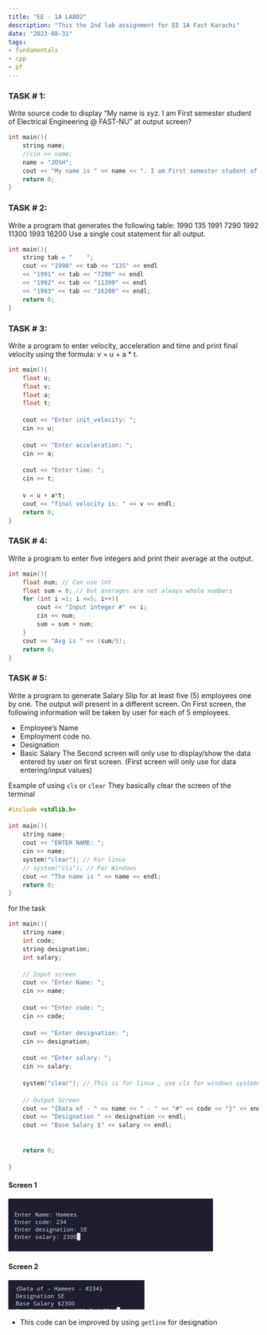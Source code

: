 ```yaml
---
title: "EE - 1A LAB02"
description: "This the 2nd lab assignment for EE 1A Fast Karachi"
date: "2023-08-31"
tags: 
- fundamentals
- cpp
- pf
---
```


### TASK # 1:
Write source code to display “My name is xyz. I am First semester student of Electrical
Engineering @ FAST-NU” at output screen?

```cpp
int main(){
	string name;
	//cin >> name;
	name = "JOSH";
	cout << "My name is " << name << ". I am First semester student of Electrical Engineering @ FAST-NU";
	return 0;
}
```

### TASK # 2:
Write a program that generates the following table:
1990 135
1991 7290
1992 11300
1993 16200
Use a single cout statement for all output.

```cpp
int main(){
	string tab = "    ";
	cout << "1990" << tab << "135" << endl 
	<< "1991" << tab << "7290" << endl
	<< "1992" << tab << "11399" << endl
	<< "1993" << tab << "16200" << endl;
	return 0;
}
```


### TASK # 3:
Write a program to enter velocity, acceleration and time and print final velocity using the formula:
v = u + a * t.
```cpp
int main(){
	float u;
	float v;
	float a;
	float t;
	
	cout << "Enter init_velocity: ";
	cin >> u;
	
	cout << "Enter acceleration: ";
	cin >> a;
	
	cout << "Enter time: ";
	cin >> t;
	
	v = u + a*t;
	cout << "final velocity is: " << v << endl;
	return 0;
}
```

### TASK # 4:
Write a program to enter five integers and print their average at the output.

```cpp
int main(){
	float num; // Can use int 
	float sum = 0; // but averages are not always whole numbers
	for (int i =1; i <=5; i++){
		cout << "Input integer #" << i;
		cin << num;
		sum = sum + num;
	}
	cout << "Avg is " << (sum/5);
	return 0;
}
```


### TASK # 5:
Write a program to generate Salary Slip for at least five (5) employees one by one. The output will present in a different screen.
On First screen, the following information will be taken by user for each of 5 employees.
- Employee’s Name
- Employment code no.
- Designation
- Basic Salary
The Second screen will only use to display/show the data entered by user on first screen. (First
screen will only use for data entering/input values) 

Example of using `cls` or `clear`
They basically clear the screen of the terminal

```cpp
#include <stdlib.h>

int main(){
    string name;
    cout << "ENTER NAME: ";
    cin >> name;
	system("clear"); // For linux
	// system("cls"); // For Windows
	cout << "The name is " << name << endl;
	return 0;
}
```

for the task

```cpp
int main(){
	string name;
	int code;
	string designation;
	int salary;
	
	// Input screen
	cout << "Enter Name: ";
	cin >> name; 

	cout << "Enter code: ";
	cin >> code; 

	cout << "Enter designation: ";
	cin >> designation; 

	cout << "Enter salary: ";
	cin >> salary; 
	
	system("clear"); // This is for linux , use cls for windows systems

	// Output Screen
	cout << "{Data of - " << name << " - " << "#" << code << "}" << endl;
	cout << "Designation " << designation << endl;
	cout << "Base Salary $" << salary << endl;


	return 0;

}
```

#### Screen 1

![](notes/1.General/PF%20Fast/Labs/attachments/Pasted%20image%2020230831221515.png)

#### Screen 2
![](notes/1.General/PF%20Fast/Labs/attachments/Pasted%20image%2020230831221539.png)

- This code can be improved by using `getline` for designation
